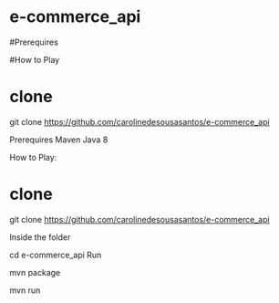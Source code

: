 # e-commerce_api

#Prerequires


#How to Play

# clone
git clone https://github.com/carolinedesousasantos/e-commerce_api

Prerequires
Maven
Java 8

How to Play:

# clone
git clone https://github.com/carolinedesousasantos/e-commerce_api


Inside the folder

cd e-commerce_api
Run

mvn package 

mvn run




